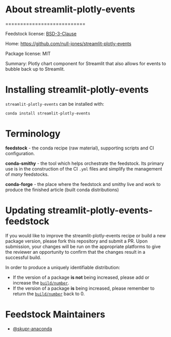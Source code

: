 
# About streamlit-plotly-events
===========================

Feedstock license: [BSD-3-Clause](https://github.com/AnacondaRecipes/streamlit-plotly-events/blob/main/LICENSE.txt)

Home: https://github.com/null-jones/streamlit-plotly-events

Package license: MIT

Summary: Plotly chart component for Streamlit that also allows for events to bubble back up to Streamlit.


Installing streamlit-plotly-events
================

`streamlit-plotly-events` can be installed with:

```
conda install streamlit-plotly-events
```

Terminology
===========

**feedstock** - the conda recipe (raw material), supporting scripts and CI configuration.

**conda-smithy** - the tool which helps orchestrate the feedstock.
                   Its primary use is in the construction of the CI ``.yml`` files
                   and simplify the management of *many* feedstocks.

**conda-forge** - the place where the feedstock and smithy live and work to
                  produce the finished article (built conda distributions)


Updating streamlit-plotly-events-feedstock
========================

If you would like to improve the streamlit-plotly-events recipe or build a new
package version, please fork this repository and submit a PR. Upon submission,
your changes will be run on the appropriate platforms to give the reviewer an
opportunity to confirm that the changes result in a successful build.

In order to produce a uniquely identifiable distribution:
 * If the version of a package **is not** being increased, please add or increase
   the [``build/number``](https://docs.conda.io/projects/conda-build/en/latest/resources/define-metadata.html#build-number-and-string).
 * If the version of a package **is** being increased, please remember to return
   the [``build/number``](https://docs.conda.io/projects/conda-build/en/latest/resources/define-metadata.html#build-number-and-string)
   back to 0.

Feedstock Maintainers
=====================

* [@skupr-anaconda](https://github.com/skupr-anaconda/)


